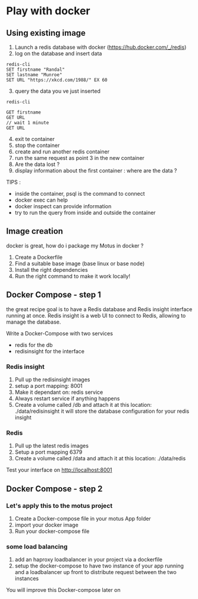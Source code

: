 # Play with docker
 
## Using existing image 

1. Launch a redis database with docker (https://hub.docker.com/_/redis)
2. log on the database and insert data
```
redis-cli
SET firstname "Randal"
SET lastname "Munroe"
SET URL "https://xkcd.com/1988/" EX 60
```
3. query the data you ve just inserted

```
redis-cli

GET firstname
GET URL
// wait 1 minute
GET URL

 ```
 

 4. exit te container
 5. stop the container
 6. create and run another redis container
 7. run the same request as point 3 in the new container
 8. Are the data lost ?
 9. display information about the first container : where are the data ?
 
 
 TIPS :
 - inside the container, psql is the command to connect
 - docker exec can help
 - docker inspect can provide information
 - try to run the query from inside and outside the container


## Image creation

docker is great, how do i package my Motus in docker ?

1. Create a Dockerfile
2. Find a suitable base image (base linux or base node)
3. Install the right dependencies
4. Run the right command to make it work locally!


## Docker Compose - step 1

the great recipe
goal is to have a Redis database and Redis insight interface running at once.
Redis insight is a web UI to connect to Redis, allowing to manage the database. 

Write a Docker-Compose with two services
- redis for the db
- redisinsight for the interface

### Redis insight

1. Pull up the redisinsight images
2. setup a port mapping: 8001
3. Make it dependant on: redis service
4. Always restart service if anything happens
5. Create a volume called /db and attach it at this location: ./data/redisinsight
it will store the database configuration for your redis insight


### Redis

1. Pull up the latest redis images
2. Setup a port mapping 6379
3. Create a volume called /data and attach it at this location: ./data/redis

Test your interface on [http://localhost:8001](http://localhost:8001)


## Docker Compose - step 2

### Let's apply this to the motus project 

1. Create a Docker-compose file in your motus App folder
2. import your docker image
3. Run your docker-compose file

### some load balancing 

1. add an haproxy loadbalancer in your project via a dockerfile
2. setup the docker-compose to have two instance of your app running and a loadbalancer up front to distribute request between the two instances


You will improve this Docker-compose later on 
